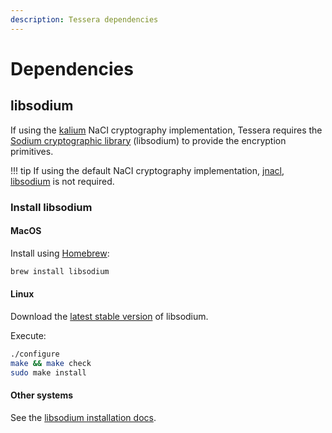 ```yaml
---
description: Tessera dependencies
---
```


# Dependencies

## libsodium

If using the [kalium](https://github.com/abstractj/kalium) NaCI cryptography implementation, Tessera
requires the [Sodium cryptographic library](https://download.libsodium.org/doc/) (libsodium) to provide the encryption primitives.

!!! tip 
    If using the default NaCI cryptography implementation, [jnacl](https://github.com/neilalexander/jnacl),
    [libsodium](https://download.libsodium.org/doc/) is not required. 

### Install libsodium

#### MacOS

Install using [Homebrew](https://brew.sh/):

```bash
brew install libsodium
```

#### Linux

Download the [latest stable version](https://download.libsodium.org/libsodium/releases/LATEST.tar.gz)
of libsodium.

Execute:

```bash
./configure
make && make check
sudo make install
```

#### Other systems

See the [libsodium installation docs](https://download.libsodium.org/doc/installation/).
